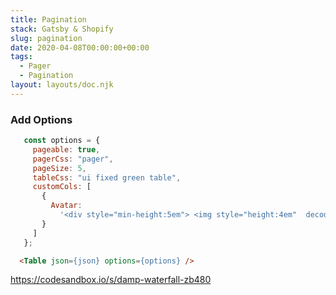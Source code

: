 ```yaml
---
title: Pagination
stack: Gatsby & Shopify
slug: pagination
date: 2020-04-08T00:00:00+00:00
tags:
  - Pager
  - Pagination
layout: layouts/doc.njk
---
```

### Add Options
 ```js
    const options = {
      pageable: true,
      pagerCss: "pager",
      pageSize: 5,
      tableCss: "ui fixed green table",
      customCols: [
        {
          Avatar:
            '<div style="min-height:5em"> <img style="height:4em"  decoding="async" src=${Avatar}></img></div'
        }
      ]
    };
```
```html
  <Table json={json} options={options} />
```

https://codesandbox.io/s/damp-waterfall-zb480

